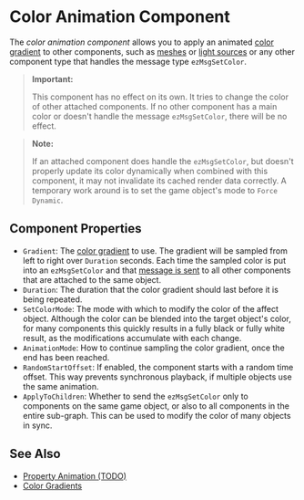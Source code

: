 # Color Animation Component

The *color animation component* allows you to apply an animated [color gradient](../common/color-gradients.md) to other components, such as [meshes](../../graphics/meshes/mesh-component.md) or [light sources](../../graphics/lighting/lighting-overview.md) or any other component type that handles the message type `ezMsgSetColor`.

> **Important:**
>
> This component has no effect on its own. It tries to change the color of other attached components. If no other component has a main color or doesn't handle the message `ezMsgSetColor`, there will be no effect.

> **Note:**
>
> If an attached component does handle the `ezMsgSetColor`, but doesn't properly update its color dynamically when combined with this component, it may not invalidate its cached render data correctly. A temporary work around is to set the game object's mode to `Force Dynamic`.

## Component Properties

* `Gradient`: The [color gradient](../common/color-gradients.md) to use. The gradient will be sampled from left to right over `Duration` seconds. Each time the sampled color is put into an `ezMsgSetColor` and that [message is sent](../../runtime/world/world-messaging.md) to all other components that are attached to the same object.
* `Duration`: The duration that the color gradient should last before it is being repeated.
* `SetColorMode`: The mode with which to modify the color of the affect object. Although the color can be blended into the target object's color, for many components this quickly results in a fully black or fully white result, as the modifications accumulate with each change.
* `AnimationMode`: How to continue sampling the color gradient, once the end has been reached.
* `RandomStartOffset`: If enabled, the component starts with a random time offset. This way prevents synchronous playback, if multiple objects use the same animation.
* `ApplyToChildren`: Whether to send the `ezMsgSetColor` only to components on the same game object, or also to all components in the entire sub-graph. This can be used to modify the color of many objects in sync.

## See Also

* [Property Animation (TODO)](property-animation-overview.md)
* [Color Gradients](../common/color-gradients.md)
